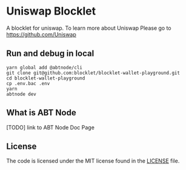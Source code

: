 # Uniswap Blocklet

A blocklet for uniswap. To learn more about Uniswap Please go to https://github.com/Uniswap

<!-- ## Feature -->

<!-- ## Install on ABT Node -->

<!-- ## Run and debug in the cloud with Gitpod -->
<!-- Click the "Open in Gitpod" button, Gitpod will start ABT Node and the blocklet. -->

<!-- [![Open in Gitpod](https://gitpod.io/button/open-in-gitpod.svg)](https://gitpod.io/#https://github.com/blocklet/uniswap-deployer) -->

## Run and debug in local

```shell
yarn global add @abtnode/cli
git clone git@github.com:blocklet/blocklet-wallet-playground.git
cd blocklet-wallet-playground
cp .env.bac .env
yarn
abtnode dev
```

## What is ABT Node

[TODO] link to ABT Node Doc Page

## License

The code is licensed under the MIT license found in the
[LICENSE](LICENSE) file.
